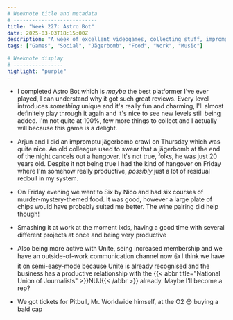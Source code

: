 ```yaml
---
# Weeknote title and metadata
# ---------------------------
title: "Week 227: Astro Bot"
date: 2025-03-03T18:15:00Z
description: "A week of excellent videogames, collecting stuff, impromptu jägerbomb crawls, wine pairings, work productivity, unionising, and Mr. Worldwide."
tags: ["Games", "Social", "Jägerbomb", "Food", "Work", "Music"]

# Weeknote display
# ----------------
highlight: "purple"
---
```


  * I completed Astro Bot which is _maybe_ the best platformer I've ever played, I can understand why it got such great reviews. Every level introduces _something_ unique and it's really fun and charming, I'll almost definitely play through it again and it's nice to see new levels still being added. I'm not quite at 100%, few more things to collect and I actually will because this game is a delight.

  * Arjun and I did an impromptu jägerbomb crawl on Thursday which was quite nice. An old colleague used to swear that a jägerbomb at the end of the night cancels out a hangover. It's not true, folks, he was just 20 years old. Despite it not being true I had the kind of hangover on Friday where I'm somehow really productive, _possibly_ just a lot of residual redbull in my system.

  * On Friday evening we went to Six by Nico and had six courses of murder-mystery-themed food. It was good, however a large plate of chips would have probably suited me better. The wine pairing did help though!

  * Smashing it at work at the moment lxds, having a good time with several different projects at once and being very productive

  * Also being more active with Unite, seing increased membership and we have an outside-of-work communication channel now 👍 I think we have it on semi-easy-mode because Unite is already recognised and the business has a productive relationship with the {{< abbr title="National Union of Journalists" >}}NUJ{{< /abbr >}} already. Maybe I'll become a rep?

  * We got tickets for Pitbull, Mr. Worldwide himself, at the O2 😎 buying a bald cap
